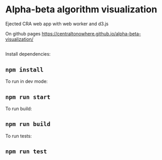 # Alpha-beta algorithm visualization 

Ejected CRA web app with web worker and d3.js

On github pages
https://centraltonowhere.github.io/alpha-beta-visualization/ 
##
Install dependencies:
## `npm install`

To run in dev mode:
## `npm run start`

To run build:
## `npm run build`

To run tests:
## `npm run test`

